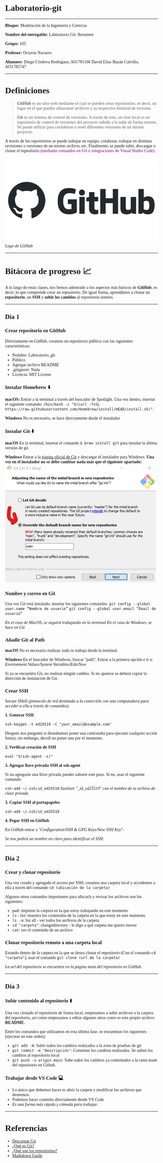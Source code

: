 <span style="font-family: Verdana;">

# Laboratorio-git

---

<span style="font-family: Times New Roman;">

**Bloque:**
Modelación de la Ingeniería y Ciencias

**Nombre del entregable:**
Laboratorio Git: Resumen

**Grupo:**
105

**Profesor:**
Octavio Navarro

**Alumnos:**
Diego Córdova Rodríguez, A01781166
David Elías Bazán Calvillo, AO1785747

<span style="font-family: Verdana;">

---

# Definiciones :monocle_face:

>**GitHub** es un sitio web mediante el cual se pueden crear repositorios; es decir, un lugar en el que puedes almacenar archivos y su respectivo historial de revisión.

>**Git** es un sistema de control de versiones. A través de esto, un clon local es un repositorio de control de versiones del proyecto subido a la nube de forma remota. Se puede utilizar para coolaborar o tener diferentes versiones de un mismo proyecto.

A través de los repositorios se puede trabajar en equipo, colaborar, trabajar en distintas revisiones o versiones de un mismo archivo, etc. Finalmente, se puede subir, descargar o clonar el repositorio <span style="color:purple;">(mediante comandos en Git o integraciones de Visual Studio Code).

![Logo de GitHub](images/githubLogo.png)
*Logo de GitHub*

---

# Bitácora de progreso :chart_with_upwards_trend:

A lo largo de estas clases, nos hemos adentrado a los aspectos más básicos de **GitHub**; es decir, lo que comprende crear un repositorio. De igual forma, aprendimos a clonar un **repositorio**, un **SSH** y **subir los cambios** al repositorio remoto.

---

## Día 1

### Crear repositorio en GitHub

Directamente en GitHub, creamos un repositorio público con las siguientes características:

- Nombre: Laboratorio_git
- Público
- Agregar archivo README
- .gitignore: Nada
- Licencia: MIT License

### Instalar Homebrew :arrow_down:

**macOS:**
Entrar a la terminal a través del buscador de Spotlight. Una vez dentro, insertar el siguiente comando:
`/bin/bash -c "$(curl -fsSL https://raw.githubusercontent.com/Homebrew/install/HEAD/install.sh)"`.

**Windows**
No es necesario, se hace directamente desde el instalador

### Instalar Git :arrow_down:

**macOS**
En la terminal, insertar el comando `$ brew install git` para instalar la última versión de git.

**Windows**
Entrar a la [página oficial de Git](https://git-scm.com/downloads) y descargar el instalador para Windows.
**Una vez en el instalador no se debe cambiar nada más que el siguiente apartado:**
![](images/instalador.png)

### Nombre y correo en Git :email:

Una vez Git está instalado, insertar los siguientes comandos:
`git config --global user.name “Nombre de usuario”`
`git config --global user.email “Email de usuario”`

*En el caso de MacOS, se seguirá trabajando en la terminal*
*En el caso de Windows, se hace en Git*

### Añadir Git al Path :book:

**macOS**
No es necesario realizar, todo se trabaja desde la terminal.

**Windows**
En el buscador de Windwos, buscar "path". Entrar a la primera opción e ir a:
*Environment Values/System Variables/Edit/New*

Si ya se encuentra Git, no realizar ningún cambio. Si no aparece se deberá copiar la dirección de instalación de Git.

### Crear SSH :key:

Secure SHell *(protocolo de red destinado a la conección con una computadora para acceder a ella a través de comandos)*.

**1. Generar SSH**

`ssh-keygen -t ed25519 -C "your_email@example.com"`

Después nos preguntó si deseabamos poner una contraseña para ejecutar cualquier acción futura; sin embargo, decidí no poner una por el momento.

**2. Verificar creación de SSH**

`eval "$(ssh-agent -s)"`

**3. Agregar llave privada SSH al ssh-agent**

Si no agregaste una llave privada puedes saltarte este paso. Si no, usar el siguiente comando:

`ssh-add ~/.ssh/id_ed25519`
*Sustituir "_id_ed25519" con el nombre de tu archivo de clave privada*

**3. Copiar SSH al portapapeles**

`ssh-add ~/.ssh/id_ed25519`

**4. Pegar SSH en GitHub**

En GitHub entrar a "*Configuration/SSH & GPG Keys/New SSH Key*":

*Se nos pedirá un nombre en clave para identificar el SSH*.

---

## Día 2

### Crear y clonar repositorio :floppy_disk:

Una vez creado y agregado el acceso por SSH, creamos una carpeta local y accedemos a ella a través del comando
`cd (ubicación de la carpeta)`

Algunos otros comandos importantes para ubicarla y revisar los archivos son los siguientes:
- `pwd`: imprime la carpeta en la que estoy trabajando en este momento
- `ls` - list: muestra los contenidos de la carpeta en la que estoy en este momento
- `ls -a`: list all - ver todos los archivos de la carpeta
- `cd "carpeta"`: changedirectory - le digo a qué carpeta me quiero mover
- `cat`: ver el contenido de un archivo

### Clonar repositorio remoto a una carpeta local :file_folder:

Estando dentro de la carpeta en la que se desea clonar el repositorio (Con el comando `cd "carpeta"`), usar el comando `git clone (url de la carpeta)`

*La url del repositorio se encuentra en la página main del repositorio en GitHub*.

---

## Día 3

### Subir contenido al repositorio :arrow_up:

Una vez clonado el repositorio de forma local, empezamos a subir archivos a la carpeta del repositorio, así como empezamos a editar algunos otros como es este propio archivo **README**.

Entre los comandos que utilizamos en esta última fase, se encuentran los siguientes (ejecutar en este orden):

- `git add -A`: Subir todos los cambios realizados a la zona de pruebas de git
- `git commit -m "Descripción"`: Comentar los cambios realizados. Se suben los cambios al repositorio local
- `git push -u origin main`: Sube todos los cambios ya comentados a la rama main del repositorio en Github.

### Trabajar desde VS Code :computer:

- Lo único que debemos hacer es abrir la carpeta y modificar los archivos que deseemos.
- Podemos hacer commits directamente desde VS Code
- *Es una forma más rápida y cómoda para trabajar*.

---

# Referencias

- [Descargar Git](https://git-scm.com/downloads)
- [¿Qué es Git?](https://learn.microsoft.com/es-es/devops/develop/git/what-is-git)
- [¿Qué son los repositorios?](https://docs.github.com/en/repositories/creating-and-managing-repositories/about-repositories)
- [Markdown Guide](https://www.markdownguide.org/)